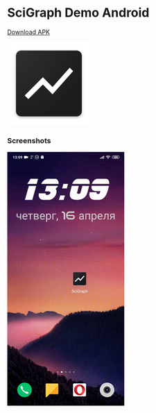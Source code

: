 # SciGraph Demo Android

[Download APK](https://github.com/MaxCiv/SciGraph-Android/releases/tag/v.1.0.0)

![App Icon](https://github.com/MaxCiv/SciGraph-Android/blob/master/app/src/main/res/mipmap-xxxhdpi/ic_launcher.png)

### Screenshots
![App GIF 01](https://github.com/MaxCiv/SciGraph-Android/blob/master/screenshots/gif-01.gif)
